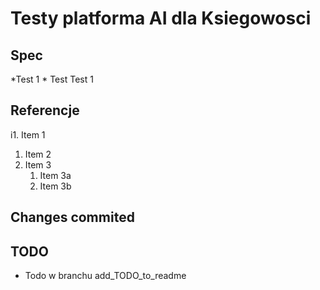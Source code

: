 # Testy platforma AI dla Ksiegowosci

## Spec
*Test 1
	* Test Test 1 

## Referencje
i1. Item 1
1. Item 2
1. Item 3
   1. Item 3a
   1. Item 3b

## Changes commited


## TODO
* Todo w branchu add_TODO_to_readme
